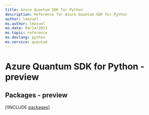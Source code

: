 ```yaml
---
title: Azure Quantum SDK for Python
description: Reference for Azure Quantum SDK for Python
author: lmazuel
ms.author: lmazuel
ms.data: 04/14/2023
ms.topic: reference
ms.devlang: python
ms.service: quantum
---
```

# Azure Quantum SDK for Python - preview
## Packages - preview
[!INCLUDE [packages](quantum-index.md)]